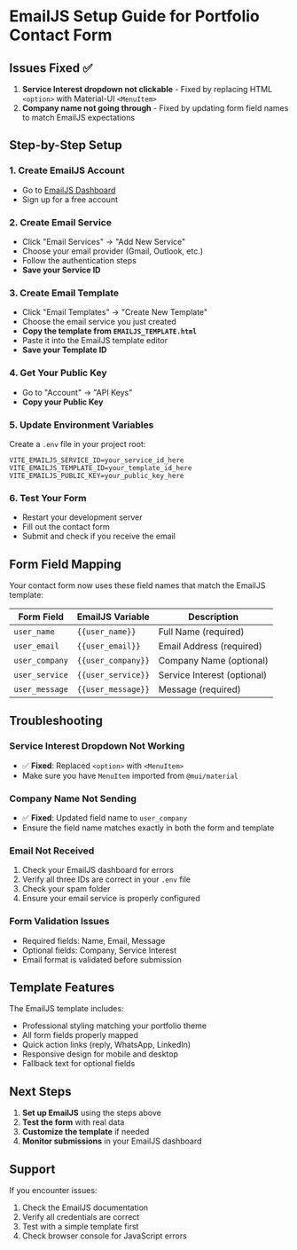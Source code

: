 # EmailJS Setup Guide for Portfolio Contact Form

## Issues Fixed ✅

1. **Service Interest dropdown not clickable** - Fixed by replacing HTML `<option>` with Material-UI `<MenuItem>`
2. **Company name not going through** - Fixed by updating form field names to match EmailJS expectations

## Step-by-Step Setup

### 1. Create EmailJS Account
- Go to [EmailJS Dashboard](https://dashboard.emailjs.com/)
- Sign up for a free account

### 2. Create Email Service
- Click "Email Services" → "Add New Service"
- Choose your email provider (Gmail, Outlook, etc.)
- Follow the authentication steps
- **Save your Service ID**

### 3. Create Email Template
- Click "Email Templates" → "Create New Template"
- Choose the email service you just created
- **Copy the template from `EMAILJS_TEMPLATE.html`**
- Paste it into the EmailJS template editor
- **Save your Template ID**

### 4. Get Your Public Key
- Go to "Account" → "API Keys"
- **Copy your Public Key**

### 5. Update Environment Variables
Create a `.env` file in your project root:

```env
VITE_EMAILJS_SERVICE_ID=your_service_id_here
VITE_EMAILJS_TEMPLATE_ID=your_template_id_here
VITE_EMAILJS_PUBLIC_KEY=your_public_key_here
```

### 6. Test Your Form
- Restart your development server
- Fill out the contact form
- Submit and check if you receive the email

## Form Field Mapping

Your contact form now uses these field names that match the EmailJS template:

| Form Field | EmailJS Variable | Description |
|------------|------------------|-------------|
| `user_name` | `{{user_name}}` | Full Name (required) |
| `user_email` | `{{user_email}}` | Email Address (required) |
| `user_company` | `{{user_company}}` | Company Name (optional) |
| `user_service` | `{{user_service}}` | Service Interest (optional) |
| `user_message` | `{{user_message}}` | Message (required) |

## Troubleshooting

### Service Interest Dropdown Not Working
- ✅ **Fixed**: Replaced `<option>` with `<MenuItem>`
- Make sure you have `MenuItem` imported from `@mui/material`

### Company Name Not Sending
- ✅ **Fixed**: Updated field name to `user_company`
- Ensure the field name matches exactly in both the form and template

### Email Not Received
1. Check your EmailJS dashboard for errors
2. Verify all three IDs are correct in your `.env` file
3. Check your spam folder
4. Ensure your email service is properly configured

### Form Validation Issues
- Required fields: Name, Email, Message
- Optional fields: Company, Service Interest
- Email format is validated before submission

## Template Features

The EmailJS template includes:
- Professional styling matching your portfolio theme
- All form fields properly mapped
- Quick action links (reply, WhatsApp, LinkedIn)
- Responsive design for mobile and desktop
- Fallback text for optional fields

## Next Steps

1. **Set up EmailJS** using the steps above
2. **Test the form** with real data
3. **Customize the template** if needed
4. **Monitor submissions** in your EmailJS dashboard

## Support

If you encounter issues:
1. Check the EmailJS documentation
2. Verify all credentials are correct
3. Test with a simple template first
4. Check browser console for JavaScript errors
